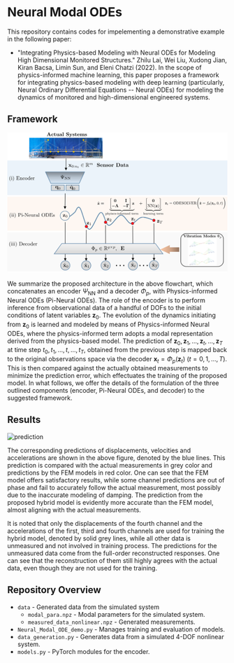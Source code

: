 # Neural Modal ODEs

This repository contains codes for impelementing a demonstrative example in the following paper:

* "Integrating Physics-based Modeling with Neural ODEs for Modeling High Dimensional Monitored Structures."
Zhilu Lai, Wei Liu, Xudong Jian, Kiran Bacsa, Limin Sun, and Eleni Chatzi (2022). 
In the scope of physics-informed machine learning, this paper proposes a framework for integrating physics-based modeling with deep learning (particularly, Neural Ordinary Differential Equations -- Neural ODEs) for modeling the dynamics of monitored and high-dimensional engineered systems.

## Framework
![framework](framework.png)

We summarize the proposed architecture in the above flowchart, which concatenates an encoder $\Psi_{\text{NN}}$ and a decoder $\Phi_p$, with  Physics-informed Neural ODEs (Pi-Neural ODEs).
The role of the encoder is to perform inference from observational data of a handful of DOFs to the initial conditions of latent variables $\textbf{z}_0$.
The evolution of the dynamics initiating from $\textbf{z}_0$ is learned and modeled by means of Physics-informed Neural ODEs, where the physics-informed term adopts a modal representation derived from the physics-based model. 
The prediction of $\textbf{z}_0, \textbf{z}_1, ... ,\textbf{z}_t, ... ,  \textbf{z}_T$ at time step $t_0, t_1, ... ,t, ... ,  t_T$,  obtained from the previous step is mapped back to the original observations space via the decoder $\textbf{x}_t = \Phi_p(\textbf{z}_t)$  $(t = 0,1,...,T)$. This is then compared against the actually obtained measurements to minimize the prediction error, which effectuates the training of the proposed model. In what follows, we offer the details of the formulation of the three outlined components (encoder, Pi-Neural ODEs, and decoder) to the suggested framework.

## Results
![prediction](fig/kn_0.5.png)

The corresponding predictions of displacements, velocities and accelerations are shown in the above figure, denoted by the blue lines. This prediction is compared with the actual measurements in grey color and predictions by the FEM models in red color. One can see that the FEM model offers satisfactory results, while some channel predictions are out of phase and fail to accurately follow the actual measurement, most possibly due to the inaccurate modeling of damping. The prediction from the proposed hybrid model is evidently more accurate than the FEM model, almost aligning with the actual measurements.

It is noted that only the displacements of the fourth channel and the accelerations of the first, third and fourth channels are used for training the hybrid model, denoted by solid grey lines, while all other data is unmeasured and not involved in training process. The predictions for the unmeasured data come from the full-order reconstructed responses. One can see that the reconstruction of them still highly agrees with the actual data, even though they are not used for the training.      

## Repository Overview
 * `data` - Generated data from the simulated system
   * `modal_para.npz` - Modal parameters for the simulated system.
   * `measured_data_nonlinear.npz` - Generated measurements.
 * `Neural_Modal_ODE_demo.py` - Manages training and evaluation of models.
 * `data_generation.py` - Generates data from a simulated 4-DOF nonlinear system.
 * `models.py` - PyTorch modules for the encoder.
